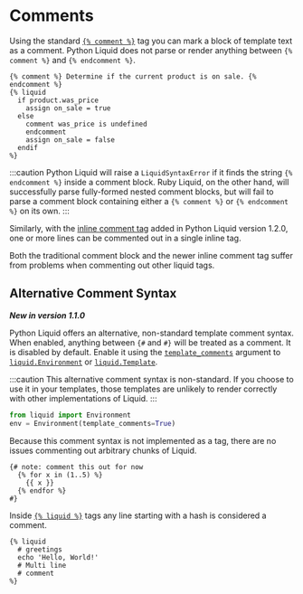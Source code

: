 # Comments

Using the standard [`{% comment %}`](../language/tags.md#comment) tag you can mark a block of template text as a comment. Python Liquid does not parse or render anything between `{% comment %}` and `{% endcomment %}`.

```liquid title="template"
{% comment %} Determine if the current product is on sale. {% endcomment %}
{% liquid
  if product.was_price
    assign on_sale = true
  else
    comment was_price is undefined
    endcomment
    assign on_sale = false
  endif
%}
```

:::caution
Python Liquid will raise a `LiquidSyntaxError` if it finds the string `{% endcomment %}` inside a comment block. Ruby Liquid, on the other hand, will successfully parse fully-formed nested comment blocks, but will fail to parse a comment block containing either a `{% comment %}` or `{% endcomment %}` on its own.
:::

Similarly, with the [inline comment tag](../language/tags.md#inline-comment) added in Python Liquid version 1.2.0, one or more lines can be commented out in a single inline tag.

Both the traditional comment block and the newer inline comment tag suffer from problems when commenting out other liquid tags.

## Alternative Comment Syntax

**_New in version 1.1.0_**

Python Liquid offers an alternative, non-standard template comment syntax. When enabled, anything between `{#` and `#}` will be treated as a comment. It is disabled by default. Enable it using the [`template_comments`](../api/environment.md#template_comments) argument to [`liquid.Environment`](../api/environment.md) or [`liquid.Template`](../api/template.md).

:::caution
This alternative comment syntax is non-standard. If you choose to use it in your templates, those
templates are unlikely to render correctly with other implementations of Liquid.
:::

```python
from liquid import Environment
env = Environment(template_comments=True)
```

Because this comment syntax is not implemented as a tag, there are no issues commenting out
arbitrary chunks of Liquid.

```liquid title="template"
{# note: comment this out for now
  {% for x in (1..5) %}
    {{ x }}
  {% endfor %}
#}
```

Inside [`{% liquid %}`](../language/tags.md#liquid) tags any line starting with a hash is considered a comment.

```liquid title="template"
{% liquid
  # greetings
  echo 'Hello, World!'
  # Multi line
  # comment
%}
```
